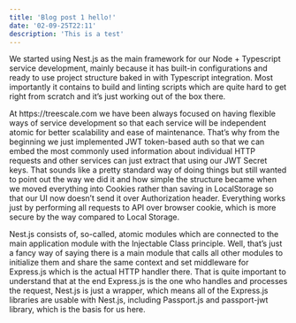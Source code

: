 ```yaml
---
title: 'Blog post 1 hello!'
date: '02-09-25T22:11'
description: 'This is a test'
---
```


 <p>We started using Nest.js as the main framework for our Node + Typescript service development, mainly because it has built-in configurations and ready to use project structure baked in with Typescript integration. Most importantly it contains to build and linting scripts which are quite hard to get right from scratch and it’s just working out of the box there.</p>

 <p>At https://treescale.com we have been always focused on having flexible ways of service development so that each service will be independent atomic for better scalability and ease of maintenance. That’s why from the beginning we just implemented JWT token-based auth so that we can embed the most commonly used information about individual HTTP requests and other services can just extract that using our JWT Secret keys. That sounds like a pretty standard way of doing things but still wanted to point out the way we did it and how simple the structure became when we moved everything into Cookies rather than saving in LocalStorage so that our UI now doesn’t send it over Authorization header. Everything works just by performing all requests to API over browser cookie, which is more secure by the way compared to Local Storage.</p>

 Nest.js consists of, so-called, atomic modules which are connected to the main application module with the Injectable Class principle. Well, that’s just a fancy way of saying there is a main module that calls all other modules to initialize them and share the same context and set middleware for Express.js which is the actual HTTP handler there. That is quite important to understand that at the end Express.js is the one who handles and processes the request, Nest.js is just a wrapper, which means all of the Express.js libraries are usable with Nest.js, including Passport.js and passport-jwt library, which is the basis for us here.